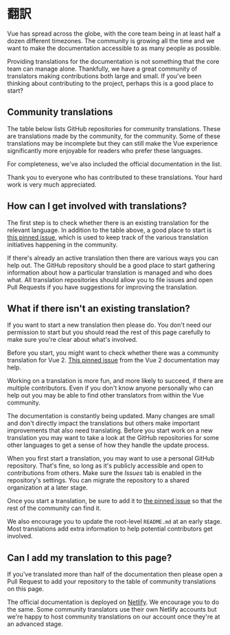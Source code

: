 # 翻訳

Vue has spread across the globe, with the core team being in at least half a dozen different timezones. The community is growing all the time and we want to make the documentation accessible to as many people as possible.

Providing translations for the documentation is not something that the core team can manage alone. Thankfully, we have a great community of translators making contributions both large and small. If you've been thinking about contributing to the project, perhaps this is a good place to start?

## Community translations

The table below lists GitHub repositories for community translations. These are translations made by the community, for the community. Some of these translations may be incomplete but they can still make the Vue experience significantly more enjoyable for readers who prefer these languages.

For completeness, we've also included the official documentation in the list.

<guide-contributing-translations />

Thank you to everyone who has contributed to these translations. Your hard work is very much appreciated.

## How can I get involved with translations?

The first step is to check whether there is an existing translation for the relevant language. In addition to the table above, a good place to start is [this pinned issue](https://github.com/vuejs/docs/issues/478), which is used to keep track of the various translation initiatives happening in the community.

If there's already an active translation then there are various ways you can help out. The GitHub repository should be a good place to start gathering information about how a particular translation is managed and who does what. All translation repositories should allow you to file issues and open Pull Requests if you have suggestions for improving the translation.

## What if there isn't an existing translation?

If you want to start a new translation then please do. You don't need our permission to start but you should read the rest of this page carefully to make sure you're clear about what's involved.

Before you start, you might want to check whether there was a community translation for Vue 2. [This pinned issue](https://github.com/vuejs/vuejs.org/issues/2015) from the Vue 2 documentation may help.

Working on a translation is more fun, and more likely to succeed, if there are multiple contributors. Even if you don't know anyone personally who can help out you may be able to find other translators from within the Vue community.

The documentation is constantly being updated. Many changes are small and don't directly impact the translations but others make important improvements that also need translating. Before you start work on a new translation you may want to take a look at the GitHub repositories for some other languages to get a sense of how they handle the update process.

When you first start a translation, you may want to use a personal GitHub repository. That's fine, so long as it's publicly accessible and open to contributions from others. Make sure the *Issues* tab is enabled in the repository's settings. You can migrate the repository to a shared organization at a later stage.

Once you start a translation, be sure to add it to [the pinned issue](https://github.com/vuejs/docs/issues/478) so that the rest of the community can find it.

We also encourage you to update the root-level `README.md` at an early stage. Most translations add extra information to help potential contributors get involved.

## Can I add my translation to this page?

If you've translated more than half of the documentation then please open a Pull Request to add your repository to the table of community translations on this page.

The official documentation is deployed on [Netlify](https://url.netlify.com/HJ8X2mxP8). We encourage you to do the same. Some community translators use their own Netlify accounts but we're happy to host community translations on our account once they're at an advanced stage.
